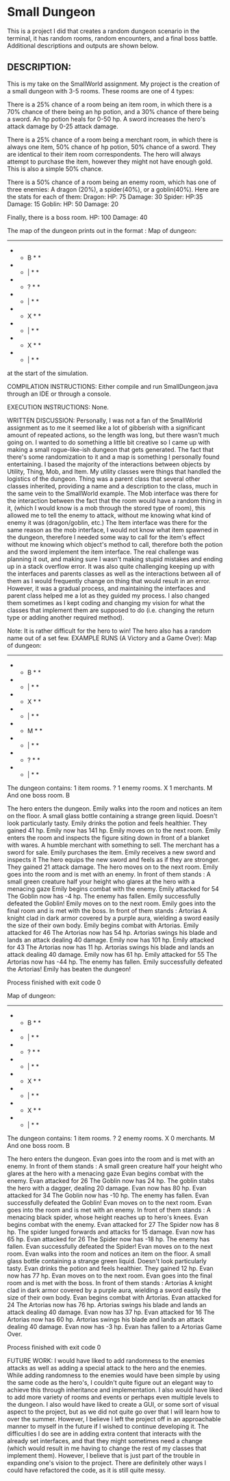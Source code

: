 # Small Dungeon
This is a project I did that creates a random dungeon scenario in the terminal, it has random rooms, random encounters, and a final boss battle. Additional descriptions and outputs are shown below.
## DESCRIPTION:
This is my take on the SmallWorld assignment.
My project is the creation of a small dungeon with 3-5 rooms.
These rooms are one of 4 types:

There is a 25% chance of a room being an item room, in which there is a 70% chance of there being an hp potion,
and a 30% chance of there being a sword.
An hp potion heals for 0-50 hp.
A sword increases the hero's attack damage by 0-25 attack damage.

There is a 25% chance of a room being a merchant room, in which there is always one item, 50% chance of hp potion,
50% chance of a sword. They are identical to their item room correspondents.
The hero will always attempt to purchase the item, however they might not
have enough gold. This is also a simple 50% chance.

There is a 50% chance of a room being an enemy room, which has one of three enemies: A dragon (20%), a spider(40%), or a goblin(40%).
Here are the stats for each of them:
Dragon: 
HP: 75
Damage: 30
Spider:
HP:35
Damage: 15
Goblin:
HP: 50
Damage: 20

Finally, there is a boss room.
HP: 100
Damage: 40

The map of the dungeon prints out in the format : 
Map of dungeon:
* * * * * 
* * B * * 
* * | * * 
* * ? * * 
* * | * * 
* * X * * 
* * | * * 
* * X * * 
* * | * * 

at the start of the simulation.

COMPILATION INSTRUCTIONS:
Either compile and run SmallDungeon.java through an IDE or through a console.

EXECUTION INSTRUCTIONS:
None.

WRITTEN DISCUSSION:
Personally, I was not a fan of the SmallWorld assignment as to me it seemed like a lot of gibberish with a significant amount of repeated actions,
so the length was long, but there wasn't much going on. I wanted to do something a little bit creative so I came up with making a small rogue-like-ish
dungeon that gets generated. The fact that there's some randomization to it and a map is something I personally found entertaining.
I based the majority of the interactions between objects by Utility, Thing, Mob, and Item. My utility classes were things that handled the logistics of the 
dungeon. Thing was a parent class that several other classes inherited, providing a name and a description to the class, much in the same vein to the
SmallWorld example. The Mob interface was there for the interaction between the fact that the room would have a random thing in it, (which I would know
is a mob through the stored type of room), this allowed me to tell the enemy to attack, without me knowing what kind of enemy it was (dragon/goblin, etc.)
The Item interface was there for the same reason as the mob interface, I would not know what item spawned in the dungeon, therefore I needed some way
to call for the item's effect without me knowing which object's method to call, therefore both the potion and the sword implement the item interface.
The real challenge was planning it out, and making sure I wasn't making stupid mistakes and ending up in a stack overflow error. It was also quite challenging
keeping up with the interfaces and parents classes as well as the interactions between all of them as I would frequently change on thing that would result
in an error. However, it was a gradual process, and maintaining the interfaces and parent class helped me a lot as they guided my process. I also changed them
sometimes as I kept coding and changing my vision for what the classes that implement them are supposed to do (i.e. changing the return type or adding another
required method).

Note: It is rather difficult for the hero to win! The hero also has a random name out of a set few.
EXAMPLE RUNS (A Victory and a Game Over):
Map of dungeon:
* * * * * 
* * B * * 
* * | * * 
* * X * * 
* * | * * 
* * M * * 
* * | * * 
* * ? * * 
* * | * * 

The dungeon contains: 
1 item rooms. ?
1 enemy rooms. X
1 merchants. M
And one boss room. B

The hero enters the dungeon.
Emily walks into the room and notices an item on the floor.
A small glass bottle containing a strange green liquid. Doesn't look particularly tasty.
Emily drinks the potion and feels healthier. They gained 41 hp.
Emily now has 141 hp.
Emily moves on to the next room.
Emily enters the room and inspects the figure siting down in front of a blanket with wares.
A humble merchant with something to sell.
The merchant has a sword for sale.
Emily purchases the item.
Emily receives a new sword and inspects it
The hero equips the new sword and feels as if they are stronger. They gained 21 attack damage.
The hero moves on to the next room.
Emily goes into the room and is met with an enemy. In front of them stands : A small green creature half your height who glares at the hero with a menacing gaze
Emily begins combat with the enemy.
Emily attacked for 54
The Goblin now has -4 hp.
The enemy has fallen. Emily successfully defeated the Goblin!
Emily moves on to the next room.
Emily goes into the final room and is met with the boss. In front of them stands : Artorias A knight clad in dark armor covered by a purple aura, wielding a sword easily the size of their own body.
Emily begins combat with Artorias.
Emily attacked for 46
The Artorias now has 54 hp.
Artorias swings his blade and lands an attack dealing 40 damage.
Emily now has 101 hp.
Emily attacked for 43
The Artorias now has 11 hp.
Artorias swings his blade and lands an attack dealing 40 damage.
Emily now has 61 hp.
Emily attacked for 55
The Artorias now has -44 hp.
The enemy has fallen. Emily successfully defeated the Artorias!
Emily has beaten the dungeon!

Process finished with exit code 0




Map of dungeon:
* * * * * 
* * B * * 
* * | * * 
* * ? * * 
* * | * * 
* * X * * 
* * | * * 
* * X * * 
* * | * * 

The dungeon contains: 
1 item rooms. ?
2 enemy rooms. X
0 merchants. M
And one boss room. B

The hero enters the dungeon.
Evan goes into the room and is met with an enemy. In front of them stands : A small green creature half your height who glares at the hero with a menacing gaze
Evan begins combat with the enemy.
Evan attacked for 26
The Goblin now has 24 hp.
The goblin stabs the hero with a dagger, dealing 20 damage.
Evan now has 80 hp.
Evan attacked for 34
The Goblin now has -10 hp.
The enemy has fallen. Evan successfully defeated the Goblin!
Evan moves on to the next room.
Evan goes into the room and is met with an enemy. In front of them stands : A menacing black spider, whose height reaches up to hero's knees.
Evan begins combat with the enemy.
Evan attacked for 27
The Spider now has 8 hp.
The spider lunged forwards and attacks for 15 damage.
Evan now has 65 hp.
Evan attacked for 26
The Spider now has -18 hp.
The enemy has fallen. Evan successfully defeated the Spider!
Evan moves on to the next room.
Evan walks into the room and notices an item on the floor.
A small glass bottle containing a strange green liquid. Doesn't look particularly tasty.
Evan drinks the potion and feels healthier. They gained 12 hp.
Evan now has 77 hp.
Evan moves on to the next room.
Evan goes into the final room and is met with the boss. In front of them stands : Artorias A knight clad in dark armor covered by a purple aura, wielding a sword easily the size of their own body.
Evan begins combat with Artorias.
Evan attacked for 24
The Artorias now has 76 hp.
Artorias swings his blade and lands an attack dealing 40 damage.
Evan now has 37 hp.
Evan attacked for 16
The Artorias now has 60 hp.
Artorias swings his blade and lands an attack dealing 40 damage.
Evan now has -3 hp.
Evan has fallen to a Artorias
Game Over.

Process finished with exit code 0



FUTURE WORK:
I would have liked to add randomness to the enemies attacks as well as adding a special attack to the hero and the enemies. While adding randomness to the 
enemies would have been simple by using the same code as the hero's, I couldn't quite figure out an elegant way to achieve this through inheritance and implementation.
I also would have liked to add more variety of rooms and events or perhaps even multiple levels to the dungeon. I also would have liked to create a GUI, or some sort of visual
aspect to the project, but as we did not quite go over that I will learn how to over the summer.
However, I believe I left the project off in an approachable manner to myself in the future if I wished to continue
developing it. The difficulties I do see are in adding extra content that interacts with the already set interfaces, and that they might sometimes need a change (which would 
result in me having to change the rest of my classes that implement them). However, I believe that is just part of the trouble in expanding one's vision to the project.
There are definitely other ways I could have refactored the code, as it is still quite messy.
